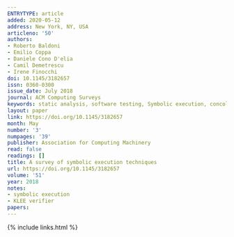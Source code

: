 ```yaml
---
ENTRYTYPE: article
added: 2020-05-12
address: New York, NY, USA
articleno: '50'
authors:
- Roberto Baldoni
- Emilio Coppa
- Daniele Cono D'elia
- Camil Demetrescu
- Irene Finocchi
doi: 10.1145/3182657
issn: 0360-0300
issue_date: July 2018
journal: ACM Computing Surveys
keywords: static analysis, software testing, Symbolic execution, concolic execution
layout: paper
link: https://doi.org/10.1145/3182657
month: May
number: '3'
numpages: '39'
publisher: Association for Computing Machinery
read: false
readings: []
title: A survey of symbolic execution techniques
url: https://doi.org/10.1145/3182657
volume: '51'
year: 2018
notes:
- symbolic execution
- KLEE verifier
papers:
---
```

{% include links.html %}
